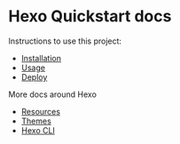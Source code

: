# Hexo Quickstart docs

Instructions to use this project:

- [Installation](installation.md)
- [Usage](usage.md)
- [Deploy](deploy.md)

More docs around Hexo

- [Resources](resources.md)
- [Themes](themes.md)
- [Hexo CLI](cli.md)
